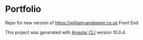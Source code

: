 # Portfolio

Repo for new version of https://williamvandepeer.co.uk Front End

This project was generated with [Angular CLI](https://github.com/angular/angular-cli) version 10.0.4.
